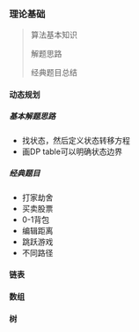 ### 理论基础

> 算法基本知识
>
> 解题思路
>
> 经典题目总结



#### 动态规划

##### 基本解题思路

- 找状态，然后定义状态转移方程
- 画DP table可以明确状态边界

##### 经典题目

- 打家劫舍
- 买卖股票
- 0-1背包
- 编辑距离
- 跳跃游戏
- 不同路径



#### 链表

#### 数组

#### 树



#### 